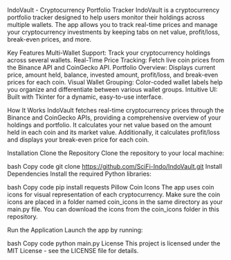 IndoVault - Cryptocurrency Portfolio Tracker
IndoVault is a cryptocurrency portfolio tracker designed to help users monitor their holdings across multiple wallets.
The app allows you to track real-time prices and manage your cryptocurrency investments by keeping tabs on net value, profit/loss, break-even prices, and more.

Key Features
Multi-Wallet Support: Track your cryptocurrency holdings across several wallets.
Real-Time Price Tracking: Fetch live coin prices from the Binance API and CoinGecko API.
Portfolio Overview: Displays current price, amount held, balance, invested amount, profit/loss, and break-even prices for each coin.
Visual Wallet Grouping: Color-coded wallet labels help you organize and differentiate between various wallet groups.
Intuitive UI: Built with Tkinter for a dynamic, easy-to-use interface.

How It Works
IndoVault fetches real-time cryptocurrency prices through the Binance and CoinGecko APIs, providing a comprehensive overview of your holdings and portfolio.
It calculates your net value based on the amount held in each coin and its market value. Additionally, it calculates profit/loss and displays your break-even price for each coin.

Installation
Clone the Repository
Clone the repository to your local machine:

bash
Copy code
git clone https://github.com/SciFi-Indo/IndoVault.git
Install Dependencies
Install the required Python libraries:

bash
Copy code
pip install requests Pillow
Coin Icons
The app uses coin icons for visual representation of each cryptocurrency.
Make sure the coin icons are placed in a folder named coin_icons in the same directory as your main.py file.
You can download the icons from the coin_icons folder in this repository.

Run the Application
Launch the app by running:

bash
Copy code
python main.py
License
This project is licensed under the MIT License - see the LICENSE file for details.
